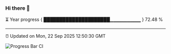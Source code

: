 ### Hi there 👋

⏳ Year progress { █████████████████████▁▁▁▁▁▁▁▁▁ } 72.48 %

---

⏰ Updated on Mon, 22 Sep 2025 12:50:30 GMT

![Progress Bar CI](https://github.com/ZhaoGui/ZhaoGui/workflows/Progress%20Bar%20CI/badge.svg)

